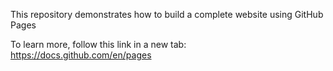 This repository demonstrates how to build a complete website using GitHub Pages

To learn more, follow this link in a new tab: https://docs.github.com/en/pages



